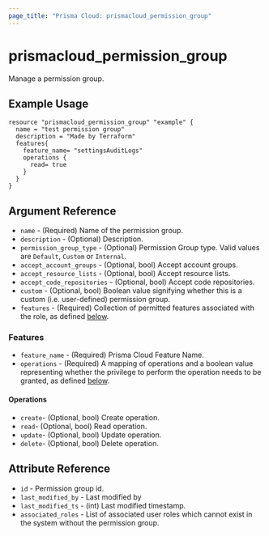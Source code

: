 ```yaml
---
page_title: "Prisma Cloud: prismacloud_permission_group"
---
```


# prismacloud_permission_group

Manage a permission group.

## Example Usage

```hcl
resource "prismacloud_permission_group" "example" {
  name = "test permission group"
  description = "Made by Terraform"
  features{
    feature_name= "settingsAuditLogs"
    operations {
      read= true
    }
  }
}
```

## Argument Reference

* `name` - (Required) Name of the permission group.
* `description` - (Optional) Description.
* `permission_group_type` - (Optional) Permission Group type.  Valid values are `Default`, `Custom` or `Internal`.
* `accept_account_groups` - (Optional, bool) Accept account groups.
* `accept_resource_lists` - (Optional, bool) Accept resource lists.
* `accept_code_repositories` - (Optional, bool) Accept code repositories.
* `custom` - (Optional, bool) Boolean value signifying whether this is a custom (i.e. user-defined) permission group.
* `features` - (Required) Collection of permitted features associated with the role, as defined [below](#features).


### Features

* `feature_name` - (Required) Prisma Cloud Feature Name.
* `operations` - (Required) A mapping of operations and a boolean value representing whether the privilege to perform the operation needs to be granted, as defined [below](#operations).

#### Operations
* `create`- (Optional, bool) Create operation.
* `read`- (Optional, bool) Read operation.
* `update`- (Optional, bool) Update operation.
* `delete`- (Optional, bool) Delete operation.


## Attribute Reference

* `id` - Permission group id.
* `last_modified_by` - Last modified by
* `last_modified_ts` - (int) Last modified timestamp.
* `associated_roles` - List of associated user roles which cannot exist in the system without the permission group.



